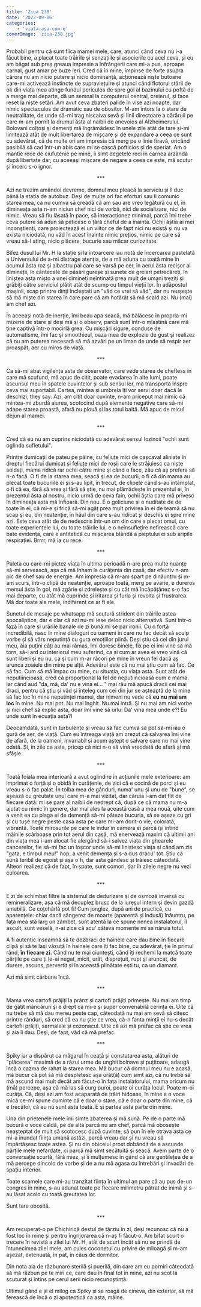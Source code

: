 ```yaml
---
title: 'Ziua 238'
date: '2022-09-06'
categories:
    - 'viata-asa-cum-e'
coverImage: 'ziua-238.jpg'
---
```


Probabil pentru că sunt fiica mamei mele, care, atunci când ceva nu i-a făcut bine, a placat toate trăirile și senzațiile și asocierile cu acel ceva, și eu am băgat sub preș greaua impresie a înfrângerii care mi-a pus, aproape carnal, gust amar pe buze ieri. Cred că în mine, împinse de forțe asupra cărora nu am nicio putere și nicio dominanță, acționează niște butoane care-mi activează instincte de supraviețuire și atunci când flotorul stării de ok din viața mea atinge fundul periculos de spre gol al bazinului cu poftă de a merge mai departe, dă un semnal la computerul central, creierul, și face reset la niște setări. Am avut ceva zbateri palide în vise azi noapte, dar nimic spectaculos de dramatic sau de obositor. M-am întors la o stare de neutralitate, de unde să-mi trag niscaiva sevă și linii directoare a cărăruii pe care m-am pornit la drumul ăsta al naibii de anevoios al Alzheimerului. Bolovani colțoși și demenți mă îngrămădesc în unele zile atât de tare și-mi limitează atât de mult libertarea de mișcare și de expandare a ceea ce sunt cu adevărat, că de multe ori am impresia că merg pe o linie firavă, oricând pasibilă să cad într-un abis care mi se cască pofticios și de speriat. Am o mantie rece de ciufuțenie pe mine, îi simt degetele reci în carnea arzândă după libertate dar, cu aceeași mișcare de negare a ceea ce este, mă scutur și încerc s-o ignor.

<p style="text-align: center;">***</p>

Azi ne trezim amândoi devreme, domnul meu pleacă la serviciu și îl duc până la stația de autobuz. Deși de multe ori fac eforturi sau îi comunic starea mea, ca nu cumva să creadă că am sau are vreo legătură cu el, în dimineața asta n-am niciun chef nici de vorbă, nici de socializare, nici de nimic. Vreau să fiu lăsată în pace, să interacționez minimal, parcă îmi trebe ceva putere să adun să peticesc o țâră cheful de a înainta. Ochii ăștia ai mei inconștienți, care proiectează ei un viitor ce de fapt nici nu există și nu va exista niciodată, nu văd în acest înainte nimic prețios, nimic pe care să vreau să-l ating, nicio plăcere, bucurie sau măcar curiozitate.

Bifez dusul lui Mr. H la stație și la întoarcere iau notă de încercarea pastelată a Universului de a-mi distrage atenția, de a mă aduna cu toată mine în acumul ăsta roz și albastru pal care se varsă pe cer, în aerul ăsta recișor al dimineții, în cântecele de păsări gureșe și sunete de greieri petrecăreți, în liniștea asta mișto a unei dimineți neîntinată prea mult de umani treziți și grăbiți către serviciul plătit atât de scump cu timpul vieții lor. În adăpostul mașinii, scap printre dinți încleștati un "văd ce vrei să văd", dar nu reușește să mă miște din starea în care pare că am hotărât să mă scald azi. Nu (mai) am chef azi.

În aceeași notă de inerție, îmi beau apa seacă, mă bălăcesc în propria-mi mizerie de stare și deși mă și o observ, parcă sunt într-o mlaștină care mă ține captivă într-o mocirlă grea. Cu mișcări sigure, conduse de automatisme, îmi fac și smoothieul, oaza mea de explozie de gust și realizez că nu am puterea necesară să mă azvârl pe un liman de unde să respir aer proaspăt, aer cu miros de viață.

<p style="text-align: center;">***</p>

Ca să-mi abat vigilența asta de observator, care vede starea de chefless în care mă scufund, mă apuc de citit, poate evadarea în alte lumi, poate ascunsul meu în spatele cuvintelor și sub sensul lor, mă transportă înspre ceva mai suportabil. Cartea, mintea și umbrela îți vor servi doar dacă le deschizi, they say. Azi, am citit doar cuvinte, n-am priceput mai nimic că mintea-mi zburdă aiurea, scotocind după elemente negative care să-mi adape starea proastă, afară nu plouă și las totul baltă. Mă apuc de micul dejun al mamei.

<p style="text-align: center;">***</p>

Cred că eu nu am cuprins niciodată cu adevărat sensul lozincii "ochii sunt oglinda sufletului".

Printre dumicații de pateu pe pâine, cu feliuțe mici de cașcaval aliniate în dreptul fiecărui dumicat și feliuțe mici de roșii care le străjuiesc ca niște soldați, mama ridică rar ochii către mine și când o face, zău că aș prefera să n-o facă. O fi de la starea mea, seacă și ea de bucurii, o fi că din mama au plecat toate bucuriile ei și s-au lipit, în trecut, de clipele când s-au întâmplat, o fi că ea, fără să vrea și fără să știe, nu mai plămădește în prezentul ei, în prezentul ăsta al nostru, nicio urmă de ceva fain, ochii ăștia care mă privesc în dimineața asta mă înfioară. Din nou. E o goliciune și o nuditate de de toate în ei, că mi-e și frică să-mi agăț prea mult privirea în ei de teamă să nu scap și eu, din neatenție, în hăul din care s-au ridicat și deschis ei spre mine azi. Este ceva atât de de nedescris într-un om din care a plecat omul, cu toate experiențele lui, cu toate trăirile lui, e o neînsuflețire nefirească care bate evidența, care e antitetică cu mișcarea blândă a pieptului ei sub aripile respirației. Brrrr, mă ia cu rece.

<p style="text-align: center;">***</p>

Paleta cu care-mi pictez viața în ultima perioadă n-are prea multe nuanțe să-mi servească, așa că mă înham la curățenia din casă, dar efectiv n-am pic de chef sau de energie. Am impresia că m-am spart pe dinăuntru și m-am scurs, într-o clipă de neatenție, aproape toată, merg pe avarie, e dureros mersul ăsta în gol, mă zgârie și zdrelește și cu cât mă încăpățănez s-o fac mai departe, cu atât mă cuprinde și iritarea și furia și revolta și frustrarea. Mă dor toate ale mele, indiferent ce ar fi ele.

Sunetul de mesaje pe whatsapp mă scutură strident din trăirile astea apocaliptice, dar e clar că azi nu-mi iese deloc nicio alternativă. Sunt într-o fază în care și urările banale de zi bună mi se par ironii. Cu o forță incredibilă, nasc în mine dialoguri cu oameni în care nu fac decât să scuip vorbe și să vărs neputință cu gura emoțiilor plină. Deși știu că cei din jurul meu, ăia puțini câți au mai rămas, îmi doresc binele, fix pe ei îmi vine să mă torn, să-i ard cu interiorul meu suferind, ca și cum ar avea ei vreo vină că sunt liberi și eu nu, ca și cum m-ar răcori pe mine în vreun fel dacă aș arunca zoaiele din mine pe alții. Adevărul este că nu mai știu cum să fac. Ce să fac. Cum să mă împac cu mine, cu situația, cu viața asta. Sunt atât de neputiincioasă, cred că proporțional la fel de neputiincioasă cum e mama. Iar când aud "da, mă, da' nu e vina ei… " mai rău mă apucă dracii cei mai draci, pentru că știu și văd și înțeleg cum cei din jur se așteaptă de la mine să fac loc în mine neputinței mamei, dar nimeni nu vede că **eu nu mai am loc** în mine. Nu mai pot. Nu mai înghit. Nu mai intră. Și nu mai am nici vorbe și nici chef să explic asta, doar îmi vine să urlu: Da' vina mea unde e?! Eu unde sunt în ecuația asta?!

Deocamdată, sunt în turbulențe și vreau să fac cumva să pot să-mi iau o gură de aer, de viață. Cum eu întreaga viață am crezut că salvarea îmi vine de afară, de la oameni, invariabil și acum aștept o salvare care nu mai vine odată. Și, în zile ca asta, pricep că nici n-o să vină vreodată de afară și mă sfâșie.

<p style="text-align: center;">***</p>

Toată foiala mea interioară a avut oglindire în acțiunile mele exterioare: am imprimat o forță și o obidă în curățenie, de zici că e cocină de porci și eu vreau s-o fac palat. În tolba mea de gânduri, numa' unu și unu de "bune", se așează cu greutate unul care m-a mai vizitat, dar căruia i-am dat flit de fiecare dată: mi se pare al naibii de nedrept că, după ce că mama nu m-a ajutat cu nimic în genere, dar mai ales la această casă a mea nouă, uite cum a venit ea cu plaga ei de demență să-mi păteze bucuria, să se așeze cu gri și cu tușe negre peste casa asta pe care mi-am dorit-o vie, colorată, vibrantă. Toate mirosurile pe care le îndur în camera ei parcă își întind mâinile scârboase prin tot aerul din casă, mă enervează maxim că ultimii ani din viața mea i-am alocat fie alergând să-i salvez viața din ghearele cancerelor, fie să-mi fac un loșcor unde să-mi liniștesc viața și când am zis "gata, e timpul meu!" hop, a venit demența și s-a dus dracu' tot. Știu că sună teribil de egoist și așa o fi, dar asta gândesc și trăiesc câteodată. Alteori realizez că de fapt, în spate, sunt comori, dar în zilele negre nu vezi culoarea.

<p style="text-align: center;">***</p>

E zi de schimbat filtre la sistemul de dedurizare și de osmoză inversă cu remineralizare, așa că mă decuplez brusc de la iureșul intern și devin gazdă amabilă. Ce coțohârlă pot fi! Cum jonglez, după ani de practică, cu aparențele: chiar dacă sângerez de moarte (aparentă și indusă) înăuntru, pe fața mea stă larg un zâmbet, sunt atentă la ce spune nenea instalatorul, îl ascult, sunt veselă, n-ai zice că acu' câteva momente mi se năruia totul.

A fi autentic înseamnă să te dezbraci de hainele care dau bine în fiecare clipă și să te lași văzută în hainele care îți fac bine, cu adevărat, ție în primul rând, **în fiecare zi.** Când nu te mai ciuntești, când îți rechemi la matcă toate părțile pe care ți le-ai negat, micit, urât, disprețuit, rupt și aruncat, de durere, ascuns, pervertit și în această plinătate ești tu, ca un diamant.

Azi mă simt cărbune încă.

<p style="text-align: center;">***</p>

Mama vrea cartofi prăjiți la prânz și cartofi prăjiți primește. Nu mai am timp de gătit mâncăruri și e drept că mi-e și super convenabilă cerința ei. Uite că nu trebe să mă dau mereu peste cap, câteodată nu mai am sevă să citesc printre rânduri, să cred că ea nu știe ce vrea, că-n fanta minții ei nu-s decât cartofii prăjiți, sarmalele și cozonacul. Uite că azi mă prefac că știe ce vrea și aia îi dau. Deși, de fapt, văd că mă prefac.

<p style="text-align: center;">***</p>

Spiky iar a dispărut ca măgarul în ceață și constatarea asta, alături de "plăcerea" maximă de a răzui urme de unghii bolnave și puțitoare, adaugă încă o cazma de rahat la starea mea. Mă bucur că domnul meu nu e acasă, mă bucur că pot să mă despletesc așa urât(ă) cum simt azi, că nu trebe să mă ascund mai mult decât am făcut-o în fața instalatorului, mama oricum nu (mă) percepe, așa că mă las să curg puroi, poate oi curăța locul. Poate m-oi curăța. Că, deși azi am fost acaparată de trăiri hidoase, în mine e o voce mică ce-mi spune cuminte că e doar o stare, că e doar o parte din mine, că e trecător, că eu nu sunt asta toată. E și partea asta parte din mine.

Una din prietenele mele îmi simte zbaterea și mă sună. Pe de o parte mă bucură o voce caldă, pe de alta parcă nu am chef, parcă mă obosește neașteptat de mult să scotocesc după cuvinte, să pun în ele otrava asta ce mi-a inundat ființa umană astăzi, parcă vreau dar și nu vreau să împărtășesc toate astea. Și nu din obiceiul prost dobândit de a ascunde părțile mele nefardate, ci parcă mă simt secătuită și seacă. Avem parte de o conversație scurtă, fără miez, și îi mulțumesc în gând că are gentilețea de a mă percepe dincolo de vorbe și de a nu mă agasa cu întrebări și invadări de spațiu interior.

Toate scamele care mi-au tranzitat ființa în ultimul an pare că au pus de-un congres în mine, s-au adunat toate pe fiecare milimetru pătrat de inimă și s-au lăsat acolo cu toată greutatea lor.

Sunt tare obosită.

<p style="text-align: center;">***</p>

Am recuperat-o pe Chichirică destul de târziu în zi, deși recunosc că nu a fost loc în mine și pentru îngrijorarea că n-aș fi făcut-o. Am bifat scurt o trecere în revistă a zilei lui Mr. H, atât de scurt încât să nu se prindă de întunecimea zilei mele, am cules coconetul cu privire de miloagă și m-am așezat, extenuată, în pat, în căuș de dormitor.

Din nota aia de răzbunare sterilă și puerilă, din care am eu porniri câteodată să mă răzbun pe te miri ce, care dau în final tot în mine, azi nu scot la scuturat și întins pe cerul serii nicio recunoștință.

Ultimul gând e și el milog ca Spiky și se roagă de cineva, din exterior, să mă ferească de încă o zi apoteotică ca asta, mâine.
